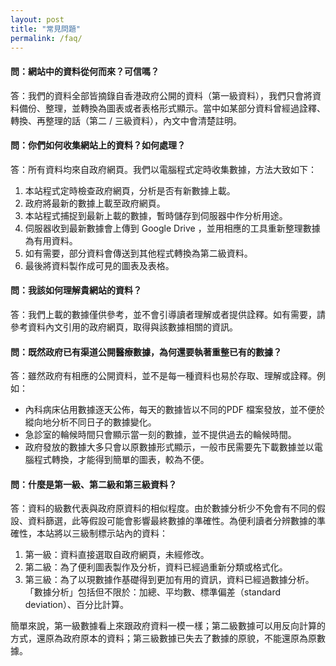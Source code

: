 ```yaml
---
layout: post
title: "常見問題"
permalink: /faq/
---
```


#### 問：網站中的資料從何而來？可信嗎？

答：我們的資料全部皆摘錄自香港政府公開的資料（第一級資料），我們只會將資料備份、整理，並轉換為圖表或者表格形式顯示。當中如某部分資料曾經過詮釋、轉換、再整理的話（第二 / 三級資料），內文中會清楚註明。

#### 問：你們如何收集網站上的資料？如何處理？

答：所有資料均來自政府網頁。我們以電腦程式定時收集數據，方法大致如下：

1. 本站程式定時檢查政府網頁，分析是否有新數據上載。
2. 政府將最新的數據上載至政府網頁。
3. 本站程式捕捉到最新上載的數據，暫時儲存到伺服器中作分析用途。
4. 伺服器收到最新數據會上傳到 Google Drive ，並用相應的工具重新整理數據為有用資料。
5. 如有需要，部分資料會傳送到其他程式轉換為第二級資料。
6. 最後將資料製作成可見的圖表及表格。

#### 問：我該如何理解貴網站的資料？

答：我們上載的數據僅供參考，並不會引導讀者理解或者提供詮釋。如有需要，請參考資料內文引用的政府網頁，取得與該數據相關的資訊。

#### 問：既然政府已有渠道公開醫療數據，為何還要執著重整已有的數據？

答：雖然政府有相應的公開資料，並不是每一種資料也易於存取、理解或詮釋。例如：
* 內科病床佔用數據逐天公佈，每天的數據皆以不同的PDF 檔案發放，並不便於縱向地分析不同日子的數據變化。
* 急診室的輪候時間只會顯示當一刻的數據，並不提供過去的輪候時間。
* 政府發放的數據大多只會以原數據形式顯示，一般市民需要先下載數據並以電腦程式轉換，才能得到簡單的圖表，較為不便。

<a name="datalevel"></a>
#### 問：什麼是第一級、第二級和第三級資料？

答：資料的級數代表與政府原資料的相似程度。由於數據分析少不免會有不同的假設、資料篩選，此等假設可能會影響最終數據的準確性。為便利讀者分辨數據的準確性，本站將以三級制標示站內的資料：

1. 第一級：資料直接選取自政府網頁，未經修改。
2. 第二級：為了便利圖表製作及分析，資料已經過重新分類或格式化。
3. 第三級：為了以現數據作基礎得到更加有用的資訊，資料已經過數據分析。「數據分析」包括但不限於：加總、平均數、標準偏差（standard deviation）、百分比計算。

簡單來說，第一級數據看上來跟政府資料一模一樣；第二級數據可以用反向計算的方式，還原為政府原本的資料；第三級數據已失去了數據的原貌，不能還原為原數據。
